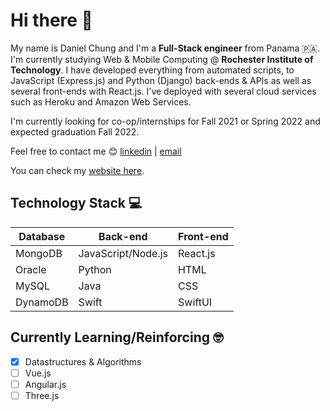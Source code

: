 Hi there 👋
================
My name is Daniel Chung and I'm a **Full-Stack engineer** from Panama 🇵🇦. I'm currently studying Web & Mobile Computing @ **Rochester Institute of Technology**. I have developed everything from automated scripts, to JavaScript (Express.js) and Python (Django) back-ends & APIs as well as several front-ends with React.js. I've deployed with several cloud services such as Heroku and Amazon Web Services.

I'm currently looking for co-op/internships for Fall 2021 or Spring 2022 and expected graduation Fall 2022. 

Feel free to contact me 😊 [linkedin](https://www.linkedin.com/in/danielchungg/) | [email](mailto:dec8768@rit.edu)

You can check my [website here](https://pikachungg.github.io/website/). 

Technology Stack 💻
----
Database  | Back-end | Front-end
------------- | ------------- | -------------
MongoDB  | JavaScript/Node.js | React.js
Oracle  | Python  | HTML
MySQL  | Java  | CSS
DynamoDB  | Swift | SwiftUI

Currently Learning/Reinforcing 🤓
----
- [x] Datastructures & Algorithms 
- [ ] Vue.js 
- [ ] Angular.js
- [ ] Three.js
